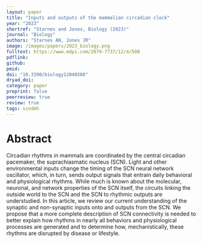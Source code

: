 ```yaml
---
layout: paper
title: "Inputs and outputs of the mammalian circadian clock"
year: "2023"
shortref: "Starnes and Jones, Biology (2023)"
journal: "Biology"
authors: "Starnes AN, Jones JR"
image: /images/papers/2023_biology.png
fulltext: https://www.mdpi.com/2079-7737/12/4/508
pdflink: 
github: 
pmid: 
doi: "10.3390/biology12040508"
dryad_doi: 
category: paper
preprint: false
peerreview: true
review: true
tags: scndmh  
---
```


# Abstract 

Circadian rhythms in mammals are coordinated by the central circadian pacemaker, the suprachiasmatic nucleus (SCN). Light and other environmental inputs change the timing of the SCN neural network oscillator, which, in turn, sends output signals that entrain daily behavioral and physiological rhythms. While much is known about the molecular, neuronal, and network properties of the SCN itself, the circuits linking the outside world to the SCN and the SCN to rhythmic outputs are understudied. In this article, we review our current understanding of the synaptic and non-synaptic inputs onto and outputs from the SCN. We propose that a more complete description of SCN connectivity is needed to better explain how rhythms in nearly all behaviors and physiological processes are generated and to determine how, mechanistically, these rhythms are disrupted by disease or lifestyle.